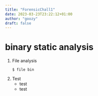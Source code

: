 ```yaml
---
title: "ForensicChall1"
date: 2023-03-23T23:22:12+01:00
author: "goozy"
draft: false
---
```


# binary static analysis

1. File analysis
    ```
    $ file bin
    ```
2. Test
    * test
    * test

